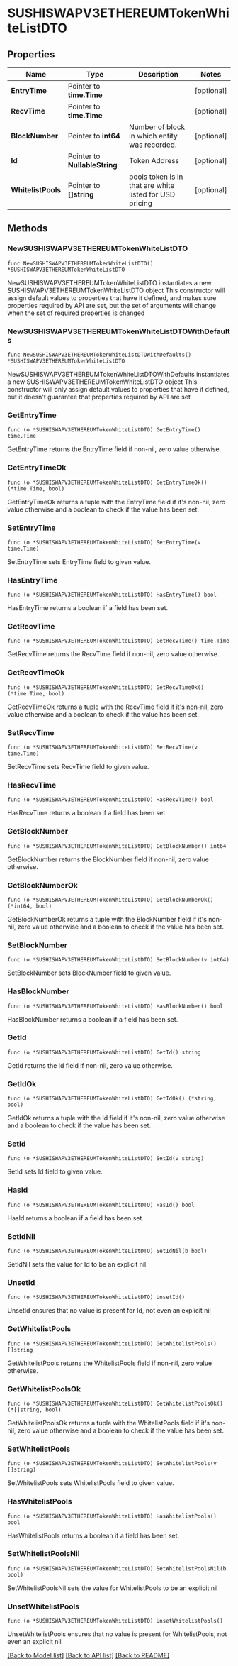 # SUSHISWAPV3ETHEREUMTokenWhiteListDTO

## Properties

Name | Type | Description | Notes
------------ | ------------- | ------------- | -------------
**EntryTime** | Pointer to **time.Time** |  | [optional] 
**RecvTime** | Pointer to **time.Time** |  | [optional] 
**BlockNumber** | Pointer to **int64** | Number of block in which entity was recorded. | [optional] 
**Id** | Pointer to **NullableString** | Token Address | [optional] 
**WhitelistPools** | Pointer to **[]string** | pools token is in that are white listed for USD pricing | [optional] 

## Methods

### NewSUSHISWAPV3ETHEREUMTokenWhiteListDTO

`func NewSUSHISWAPV3ETHEREUMTokenWhiteListDTO() *SUSHISWAPV3ETHEREUMTokenWhiteListDTO`

NewSUSHISWAPV3ETHEREUMTokenWhiteListDTO instantiates a new SUSHISWAPV3ETHEREUMTokenWhiteListDTO object
This constructor will assign default values to properties that have it defined,
and makes sure properties required by API are set, but the set of arguments
will change when the set of required properties is changed

### NewSUSHISWAPV3ETHEREUMTokenWhiteListDTOWithDefaults

`func NewSUSHISWAPV3ETHEREUMTokenWhiteListDTOWithDefaults() *SUSHISWAPV3ETHEREUMTokenWhiteListDTO`

NewSUSHISWAPV3ETHEREUMTokenWhiteListDTOWithDefaults instantiates a new SUSHISWAPV3ETHEREUMTokenWhiteListDTO object
This constructor will only assign default values to properties that have it defined,
but it doesn't guarantee that properties required by API are set

### GetEntryTime

`func (o *SUSHISWAPV3ETHEREUMTokenWhiteListDTO) GetEntryTime() time.Time`

GetEntryTime returns the EntryTime field if non-nil, zero value otherwise.

### GetEntryTimeOk

`func (o *SUSHISWAPV3ETHEREUMTokenWhiteListDTO) GetEntryTimeOk() (*time.Time, bool)`

GetEntryTimeOk returns a tuple with the EntryTime field if it's non-nil, zero value otherwise
and a boolean to check if the value has been set.

### SetEntryTime

`func (o *SUSHISWAPV3ETHEREUMTokenWhiteListDTO) SetEntryTime(v time.Time)`

SetEntryTime sets EntryTime field to given value.

### HasEntryTime

`func (o *SUSHISWAPV3ETHEREUMTokenWhiteListDTO) HasEntryTime() bool`

HasEntryTime returns a boolean if a field has been set.

### GetRecvTime

`func (o *SUSHISWAPV3ETHEREUMTokenWhiteListDTO) GetRecvTime() time.Time`

GetRecvTime returns the RecvTime field if non-nil, zero value otherwise.

### GetRecvTimeOk

`func (o *SUSHISWAPV3ETHEREUMTokenWhiteListDTO) GetRecvTimeOk() (*time.Time, bool)`

GetRecvTimeOk returns a tuple with the RecvTime field if it's non-nil, zero value otherwise
and a boolean to check if the value has been set.

### SetRecvTime

`func (o *SUSHISWAPV3ETHEREUMTokenWhiteListDTO) SetRecvTime(v time.Time)`

SetRecvTime sets RecvTime field to given value.

### HasRecvTime

`func (o *SUSHISWAPV3ETHEREUMTokenWhiteListDTO) HasRecvTime() bool`

HasRecvTime returns a boolean if a field has been set.

### GetBlockNumber

`func (o *SUSHISWAPV3ETHEREUMTokenWhiteListDTO) GetBlockNumber() int64`

GetBlockNumber returns the BlockNumber field if non-nil, zero value otherwise.

### GetBlockNumberOk

`func (o *SUSHISWAPV3ETHEREUMTokenWhiteListDTO) GetBlockNumberOk() (*int64, bool)`

GetBlockNumberOk returns a tuple with the BlockNumber field if it's non-nil, zero value otherwise
and a boolean to check if the value has been set.

### SetBlockNumber

`func (o *SUSHISWAPV3ETHEREUMTokenWhiteListDTO) SetBlockNumber(v int64)`

SetBlockNumber sets BlockNumber field to given value.

### HasBlockNumber

`func (o *SUSHISWAPV3ETHEREUMTokenWhiteListDTO) HasBlockNumber() bool`

HasBlockNumber returns a boolean if a field has been set.

### GetId

`func (o *SUSHISWAPV3ETHEREUMTokenWhiteListDTO) GetId() string`

GetId returns the Id field if non-nil, zero value otherwise.

### GetIdOk

`func (o *SUSHISWAPV3ETHEREUMTokenWhiteListDTO) GetIdOk() (*string, bool)`

GetIdOk returns a tuple with the Id field if it's non-nil, zero value otherwise
and a boolean to check if the value has been set.

### SetId

`func (o *SUSHISWAPV3ETHEREUMTokenWhiteListDTO) SetId(v string)`

SetId sets Id field to given value.

### HasId

`func (o *SUSHISWAPV3ETHEREUMTokenWhiteListDTO) HasId() bool`

HasId returns a boolean if a field has been set.

### SetIdNil

`func (o *SUSHISWAPV3ETHEREUMTokenWhiteListDTO) SetIdNil(b bool)`

 SetIdNil sets the value for Id to be an explicit nil

### UnsetId
`func (o *SUSHISWAPV3ETHEREUMTokenWhiteListDTO) UnsetId()`

UnsetId ensures that no value is present for Id, not even an explicit nil
### GetWhitelistPools

`func (o *SUSHISWAPV3ETHEREUMTokenWhiteListDTO) GetWhitelistPools() []string`

GetWhitelistPools returns the WhitelistPools field if non-nil, zero value otherwise.

### GetWhitelistPoolsOk

`func (o *SUSHISWAPV3ETHEREUMTokenWhiteListDTO) GetWhitelistPoolsOk() (*[]string, bool)`

GetWhitelistPoolsOk returns a tuple with the WhitelistPools field if it's non-nil, zero value otherwise
and a boolean to check if the value has been set.

### SetWhitelistPools

`func (o *SUSHISWAPV3ETHEREUMTokenWhiteListDTO) SetWhitelistPools(v []string)`

SetWhitelistPools sets WhitelistPools field to given value.

### HasWhitelistPools

`func (o *SUSHISWAPV3ETHEREUMTokenWhiteListDTO) HasWhitelistPools() bool`

HasWhitelistPools returns a boolean if a field has been set.

### SetWhitelistPoolsNil

`func (o *SUSHISWAPV3ETHEREUMTokenWhiteListDTO) SetWhitelistPoolsNil(b bool)`

 SetWhitelistPoolsNil sets the value for WhitelistPools to be an explicit nil

### UnsetWhitelistPools
`func (o *SUSHISWAPV3ETHEREUMTokenWhiteListDTO) UnsetWhitelistPools()`

UnsetWhitelistPools ensures that no value is present for WhitelistPools, not even an explicit nil

[[Back to Model list]](../README.md#documentation-for-models) [[Back to API list]](../README.md#documentation-for-api-endpoints) [[Back to README]](../README.md)



